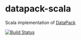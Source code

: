 # datapack-scala
Scala implementation of [DataPack](https://github.com/david-sledge/datapack)

[![Build Status](https://travis-ci.org/david-sledge/datapack-scala.svg?branch=master)](https://travis-ci.org/david-sledge/datapack-scala)
